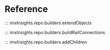 # Reference

::: imxInsights.repo.builders.extendObjects

::: imxInsights.repo.builders.buildRailConnections

::: imxInsights.repo.builders.addChildren

[//]: # (::: imxInsights.repo.builders.addRefs)

